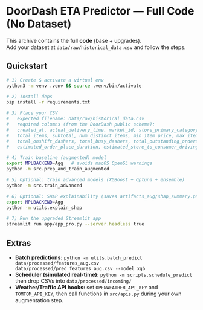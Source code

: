 # DoorDash ETA Predictor — Full Code (No Dataset)

This archive contains the full **code** (base + upgrades).  
Add your dataset at `data/raw/historical_data.csv` and follow the steps.

## Quickstart
```bash
# 1) Create & activate a virtual env
python3 -m venv .venv && source .venv/bin/activate

# 2) Install deps
pip install -r requirements.txt

# 3) Place your CSV
#   expected filename: data/raw/historical_data.csv
#   required columns (from the DoorDash public schema):
#   created_at, actual_delivery_time, market_id, store_primary_category, order_protocol,
#   total_items, subtotal, num_distinct_items, min_item_price, max_item_price,
#   total_onshift_dashers, total_busy_dashers, total_outstanding_orders,
#   estimated_order_place_duration, estimated_store_to_consumer_driving_duration

# 4) Train baseline (augmented) model
export MPLBACKEND=Agg   # avoids macOS OpenGL warnings
python -m src.prep_and_train_augmented

# 5) Optional: train advanced models (XGBoost + Optuna + ensemble)
python -m src.train_advanced

# 6) Optional: SHAP explainability (saves artifacts_aug/shap_summary.png)
export MPLBACKEND=Agg
python -m utils.explain_shap

# 7) Run the upgraded Streamlit app
streamlit run app/app_pro.py --server.headless true
```

## Extras
- **Batch predictions:** `python -m utils.batch_predict data/processed/features_aug.csv data/processed/pred_features_aug.csv --model xgb`
- **Scheduler (simulated real-time):** `python -m scripts.schedule_predict` then drop CSVs into `data/processed/incoming/`
- **Weather/Traffic API hooks:** set `OPENWEATHER_API_KEY` and `TOMTOM_API_KEY`, then call functions in `src/apis.py` during your own augmentation step.